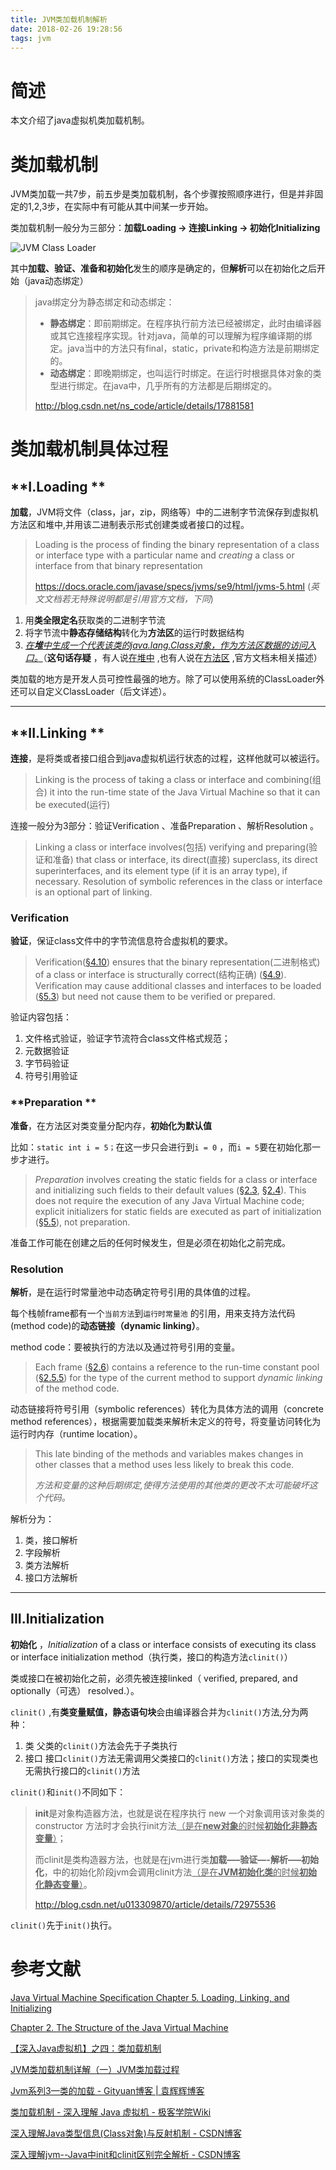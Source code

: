 ```yaml
---
title: JVM类加载机制解析
date: 2018-02-26 19:28:56
tags: jvm
---
```


# 简述

本文介绍了java虚拟机类加载机制。

# 类加载机制

JVM类加载一共7步，前五步是类加载机制，各个步骤按照顺序进行，但是并非固定的1,2,3步，在实际中有可能从其中间某一步开始。

类加载机制一般分为三部分：**加载Loading -> 连接Linking -> 初始化Initializing**

![JVM Class Loader](https://github.com/jixiaoyong/Notes-Files/blob/master/draw-io/png/JVMClassLoader.png?raw=true)



其中**加载、验证、准备和初始化**发生的顺序是确定的，但**解析**可以在初始化之后开始（java动态绑定）



> java绑定分为静态绑定和动态绑定：
>
> - **静态绑定**：即前期绑定。在程序执行前方法已经被绑定，此时由编译器或其它连接程序实现。针对java，简单的可以理解为程序编译期的绑定。java当中的方法只有final，static，private和构造方法是前期绑定的。
> - **动态绑定**：即晚期绑定，也叫运行时绑定。在运行时根据具体对象的类型进行绑定。在java中，几乎所有的方法都是后期绑定的。
>
> http://blog.csdn.net/ns_code/article/details/17881581

# 类加载机制具体过程

## **I.Loading **

**加载**，JVM将文件（class，jar，zip，网络等）中的二进制字节流保存到虚拟机方法区和堆中,并用该二进制表示形式创建类或者接口的过程。

> Loading is the process of finding the binary representation of a class or interface type with a particular name and *creating* a class or interface from that binary representation
>
> https://docs.oracle.com/javase/specs/jvms/se9/html/jvms-5.html (*英文文档若无特殊说明都是引用官方文档，下同*)

1. 用**类全限定名**获取类的二进制字节流
2. 将字节流中**静态存储结构**转化为**方法区**的运行时数据结构
3. <u>*在**堆**中生成一个代表该类的java.lang.Class对象，作为方法区数据的访问入口。*</u>（**这句话存疑** ，有人说[在堆中](http://blog.csdn.net/ns_code/article/details/17881581) ,也有人说在[方法区](http://gityuan.com/2015/10/25/jvm-class-loading/) ,官方文档未相关描述）

类加载的地方是开发人员可控性最强的地方。除了可以使用系统的ClassLoader外还可以自定义ClassLoader（后文详述）。



-------------------------

## **II.Linking **

**连接**，是将类或者接口组合到java虚拟机运行状态的过程，这样他就可以被运行。

> Linking is the process of taking a class or interface and combining(组合) it into the run-time state of the Java Virtual Machine so that it can be executed(运行)

连接一般分为3部分：验证Verification 、准备Preparation 、解析Resolution 。

> Linking a class or interface involves(包括) verifying and preparing(验证和准备) that class or interface, its direct(直接) superclass, its direct superinterfaces, and its element type (if it is an array type), if necessary. Resolution of symbolic references in the class or interface is an optional part of linking.



### **Verification** 

**验证**，保证class文件中的字节流信息符合虚拟机的要求。

> Verification([§4.10](https://docs.oracle.com/javase/specs/jvms/se9/html/jvms-4.html#jvms-4.10)) ensures that the binary representation(二进制格式) of a class or interface is structurally correct(结构正确) ([§4.9](https://docs.oracle.com/javase/specs/jvms/se9/html/jvms-4.html#jvms-4.9)). Verification may cause additional classes and interfaces to be loaded ([§5.3](https://docs.oracle.com/javase/specs/jvms/se9/html/jvms-5.html#jvms-5.3)) but need not cause them to be verified or prepared.

验证内容包括：

1. 文件格式验证，验证字节流符合class文件格式规范；
2. 元数据验证
3. 字节码验证
4. 符号引用验证

### **Preparation **

**准备**，在方法区对类变量分配内存，**初始化为默认值**

比如：`static int i = 5；`在这一步只会进行到`i = 0` ，而`i = 5`要在初始化那一步才进行。

> *Preparation* involves creating the static fields for a class or interface and initializing such fields to their default values ([§2.3](https://docs.oracle.com/javase/specs/jvms/se9/html/jvms-2.html#jvms-2.3), [§2.4](https://docs.oracle.com/javase/specs/jvms/se9/html/jvms-2.html#jvms-2.4)). This does not require the execution of any Java Virtual Machine code; explicit initializers for static fields are executed as part of initialization ([§5.5](https://docs.oracle.com/javase/specs/jvms/se9/html/jvms-5.html#jvms-5.5)), not preparation.

准备工作可能在创建之后的任何时候发生，但是必须在初始化之前完成。

### **Resolution**

**解析**，是在运行时常量池中动态确定符号引用的具体值的过程。

每个栈帧frame都有一个`当前方法`到`运行时常量池` 的引用，用来支持方法代码(method code)的**动态链接（dynamic linking）**。

method code：要被执行的方法以及通过符号引用的变量。

> Each frame ([§2.6](https://docs.oracle.com/javase/specs/jvms/se9/html/jvms-2.html#jvms-2.6)) contains a reference to the run-time constant pool ([§2.5.5](https://docs.oracle.com/javase/specs/jvms/se9/html/jvms-2.html#jvms-2.5.5)) for the type of the current method to support *dynamic linking* of the method code.

动态链接将符号引用（symbolic references）转化为具体方法的调用（concrete method references），根据需要加载类来解析未定义的符号，将变量访问转化为运行时内存（runtime location）。

> This late binding of the methods and variables makes changes in other classes that a method uses less likely to break this code.
>
> *方法和变量的这种后期绑定,使得方法使用的其他类的更改不太可能破坏这个代码。*

解析分为：

1. 类，接口解析
2. 字段解析
3. 类方法解析
4. 接口方法解析



------------------

## **III.Initialization**

**初始化** ，*Initialization* of a class or interface consists of executing its class or interface initialization method（执行类，接口的构造方法`clinit()`）

类或接口在被初始化之前，必须先被连接linked（ verified, prepared, and optionally（可选） resolved.）。



`clinit()` ,有**类变量赋值，静态语句块**会由编译器合并为`clinit()`方法,分为两种：

1. 类 父类的`clinit()`方法会先于子类执行
2. 接口  接口`clinit()`方法无需调用父类接口的`clinit()`方法；接口的实现类也无需执行接口的`clinit()`方法



`clinit()`和`init()`不同如下：

> **init**是对象构造器方法，也就是说在程序执行 new 一个对象调用该对象类的 constructor 方法时才会执行init方法<u>（是在**new对象**的时候**初始化非静态变量**）</u>；
>
> 而clinit是类构造器方法，也就是在jvm进行类**加载—–验证—-解析—–初始化**，中的初始化阶段jvm会调用clinit方法<u>（是在**JVM初始化类**的时候**初始化静态变量**）</u>。
>
> http://blog.csdn.net/u013309870/article/details/72975536



`clinit()`先于`init()`执行。



# 参考文献

[Java Virtual Machine Specification Chapter 5. Loading, Linking, and Initializing](https://docs.oracle.com/javase/specs/jvms/se9/html/jvms-5.html)

[Chapter 2. The Structure of the Java Virtual Machine](https://docs.oracle.com/javase/specs/jvms/se9/html/jvms-2.html#jvms-2.5.2)

[【深入Java虚拟机】之四：类加载机制](http://blog.csdn.net/ns_code/article/details/17881581)

[JVM类加载机制详解（一）JVM类加载过程](http://blog.csdn.net/zhangliangzi/article/details/51319033)

[Jvm系列3—类的加载 - Gityuan博客 | 袁辉辉博客  ](http://gityuan.com/2015/10/25/jvm-class-loading/)

[类加载机制 - 深入理解 Java 虚拟机 - 极客学院Wiki ]( http://wiki.jikexueyuan.com/project/java-vm/class-loading-mechanism.html)

[深入理解Java类型信息(Class对象)与反射机制 - CSDN博客](  http://blog.csdn.net/javazejian/article/details/70768369)

[深入理解jvm--Java中init和clinit区别完全解析 - CSDN博客](http://blog.csdn.net/u013309870/article/details/72975536)